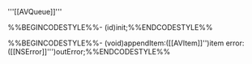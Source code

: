

'''[[AVQueue]]'''

%%BEGINCODESTYLE%%- (id)init;%%ENDCODESTYLE%%

%%BEGINCODESTYLE%%- (void)appendItem:([[AVItem]]'')item error:([[NSError]]''')outError;%%ENDCODESTYLE%%